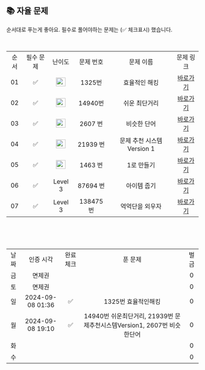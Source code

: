
## 📚 자율 문제

순서대로 푸는게 좋아요.
필수로 풀어야하는 문제는 (✅ 체크표시) 했습니다.

<br/>
<table>
  <tr>
    <td align="center">순서</td>
    <td align="center">필수 문제</td>
    <td align="center">난이도</td>
    <td align="center">문제 번호</td>
    <td align="center">문제 이름</td>
    <td align="center">문제 링크</td>
  </tr>
  <tr>
    <td align="center">01</td>
    <td align="center">✅</td>
    <td align="center"><img height="23px" width="25px" src="https://d2gd6pc034wcta.cloudfront.net/tier/10.svg"></td>
    <td align="center">1325번</td>
    <td align="center">효율적인 해킹</td>
    <td align="center"><a href="https://www.acmicpc.net/problem/1325">바로가기</a></td>
  </tr>
  <tr>
    <td align="center">02</td>
    <td align="center">✅</td>
    <td align="center"><img height="23px" width="25px" src="https://d2gd6pc034wcta.cloudfront.net/tier/10.svg"></td>
    <td align="center">14940번</td>
    <td align="center">쉬운 최단거리</td>
    <td align="center"><a href="https://www.acmicpc.net/problem/14940">바로가기</a></td>
  </tr>
    <tr>
    <td align="center">03</td>
    <td align="center">✅</td>
    <td align="center"><img height="23px" width="25px" src="https://d2gd6pc034wcta.cloudfront.net/tier/9.svg"></td>
    <td align="center">2607 번</td>
    <td align="center">비슷한 단어</td>
    <td align="center"><a href="https://www.acmicpc.net/problem/2607">바로가기</a></td>
  </tr>
    <tr>
    <td align="center">04</td>
    <td align="center">✅</td>
    <td align="center"><img height="23px" width="25px" src="https://d2gd6pc034wcta.cloudfront.net/tier/12.svg"></td>
    <td align="center">21939 번</td>
    <td align="center">문제 추천 시스템 Version 1</td>
    <td align="center"><a href="https://www.acmicpc.net/problem/21939">바로가기</a></td>
  </tr>
  <tr>
    <td align="center">05</td>
    <td align="center">✅</td>
    <td align="center"><img height="23px" width="25px" src="https://d2gd6pc034wcta.cloudfront.net/tier/10.svg"></td>
    <td align="center">1463 번</td>
    <td align="center">1로 만들기</td>
    <td align="center"><a href="https://www.acmicpc.net/problem/1463">바로가기</a></td>
  </tr>
  <tr>
    <td align="center">06</td>
    <td align="center">✅</td>
    <td align="center">Level 3</td>
    <td align="center">87694 번</td>
    <td align="center">아이템 줍기</td>
    <td align="center"><a href="https://school.programmers.co.kr/learn/courses/30/lessons/87694">바로가기</a></td>
  </tr>
  <tr>
    <td align="center">07</td>
    <td align="center">✅</td>
    <td align="center">Level 3</td>
    <td align="center">138475 번</td>
    <td align="center">억억단을 외우자</td>
    <td align="center"><a href="https://school.programmers.co.kr/learn/courses/30/lessons/138475">바로가기</a></td>
  </tr>
</table>
<br/><br/>


<br>

<table>
  <tr>
    <td align="center">날짜</td>
    <td align="center">인증 시각</td>
    <td align="center">완료체크</td>
    <td align="center">푼 문제</td>
    <td align="center">벌금</td>
  </tr>
  <tr>
    <td align="center">금</td>
    <td align="center">면제권</td>
    <td align="center"></td>
    <td align="center"></td>
    <td align="center">0</td>
  </tr>
    <tr>
    <td align="center">토</td>
    <td align="center">면제권</td>
    <td align="center"></td>
    <td align="center"></td>
    <td align="center">0</td>
  </tr>
   <tr>
    <td align="center">일</td>
    <td align="center">2024-09-08 01:36</td>
    <td align="center">✅</td>
    <td align="center">1325번 효율적인해킹</td>
    <td align="center">0</td>
  </tr>
  <tr>
    <td align="center">월</td>
    <td align="center">2024-09-08 19:10</td>
    <td align="center">✅</td>
    <td align="center">14940번 쉬운최단거리, 21939번 문제추천시스템Version1, 2607번 비슷한단어</td>
    <td align="center">0</td>
  </tr>
  <tr>
    <td align="center">화</td>
    <td align="center"></td>
    <td align="center"></td>
    <td align="center"></td>
    <td align="center">0</td>
  </tr>
  <tr>
    <td align="center">수</td>
    <td align="center"></td>
    <td align="center"></td>
    <td align="center"></td>
    <td align="center">0</td>
  </tr>
</table>
